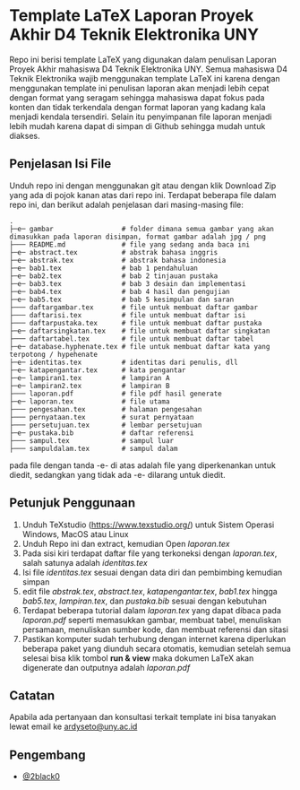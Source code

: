 
# Template LaTeX Laporan Proyek Akhir D4 Teknik Elektronika UNY

Repo ini berisi template LaTeX yang digunakan dalam penulisan Laporan Proyek Akhir mahasiswa D4 Teknik Elektronika UNY. Semua mahasiswa D4 Teknik Elektronika wajib menggunakan template LaTeX ini karena dengan menggunakan template ini penulisan laporan akan menjadi lebih cepat dengan format yang seragam sehingga mahasiswa dapat fokus pada konten dan tidak terkendala dengan format laporan yang kadang kala menjadi kendala tersendiri. Selain itu penyimpanan file laporan menjadi lebih mudah karena dapat di simpan di Github sehingga mudah untuk diakses.

## Penjelasan Isi File

Unduh repo ini dengan menggunakan git atau dengan klik Download Zip yang ada di pojok kanan atas dari repo ini. Terdapat beberapa file dalam repo ini, dan berikut adalah penjelasan dari masing-masing file:

    .
    ├─e─ gambar                 # folder dimana semua gambar yang akan dimasukkan pada laporan disimpan, format gambar adalah jpg / png
    ├─── README.md              # file yang sedang anda baca ini
    ├─e─ abstract.tex           # abstrak bahasa inggris
    ├─e─ abstrak.tex            # abstrak bahasa indonesia
    ├─e─ bab1.tex               # bab 1 pendahuluan
    ├─e─ bab2.tex               # bab 2 tinjauan pustaka
    ├─e─ bab3.tex               # bab 3 desain dan implementasi
    ├─e─ bab4.tex               # bab 4 hasil dan pengujian
    ├─e─ bab5.tex               # bab 5 kesimpulan dan saran
    ├─── daftargambar.tex       # file untuk membuat daftar gambar
    ├─── daftarisi.tex          # file untuk membuat daftar isi
    ├─── daftarpustaka.tex      # file untuk membuat daftar pustaka
    ├─e─ daftarsingkatan.tex    # file untuk membuat daftar singkatan
    ├─── daftartabel.tex        # file untuk membuat daftar tabel
    ├─e─ database.hyphenate.tex # file untuk membuat daftar kata yang terpotong / hypehenate
    ├─e─ identitas.tex          # identitas dari penulis, dll
    ├─e─ katapengantar.tex      # kata pengantar
    ├─e─ lampiran1.tex          # lampiran A
    ├─e─ lampiran2.tex          # lampiran B
    ├─── laporan.pdf            # file pdf hasil generate
    ├─e─ laporan.tex            # file utama
    ├─── pengesahan.tex         # halaman pengesahan
    ├─── pernyataan.tex         # surat pernyataan
    ├─── persetujuan.tex        # lembar persetujuan
    ├─e─ pustaka.bib            # daftar referensi
    ├─── sampul.tex             # sampul luar
    ├─── sampuldalam.tex        # sampul dalam

pada file dengan tanda -e- di atas adalah file yang diperkenankan untuk diedit, sedangkan yang tidak ada -e- dilarang untuk diedit.

## Petunjuk Penggunaan
1. Unduh TeXstudio (https://www.texstudio.org/) untuk Sistem Operasi Windows, MacOS atau Linux
2. Unduh Repo ini dan extract, kemudian Open _laporan.tex_
3. Pada sisi kiri terdapat daftar file yang terkoneksi dengan _laporan.tex_, salah satunya adalah _identitas.tex_
4. Isi file _identitas.tex_ sesuai dengan data diri dan pembimbing kemudian simpan
5. edit file _abstrak.tex_, _abstract.tex_, _katapengantar.tex_, _bab1.tex_ hingga _bab5.tex_, _lampiran.tex_, dan _pustaka.bib_ sesuai dengan kebutuhan
6. Terdapat beberapa tutorial dalam _laporan.tex_ yang dapat dibaca pada _laporan.pdf_ seperti memasukkan gambar, membuat tabel, menuliskan persamaan, menuliskan sumber kode, dan membuat referensi dan sitasi
7. Pastikan komputer sudah terhubung dengan internet karena diperlukan beberapa paket yang diunduh secara otomatis, kemudian setelah semua selesai bisa klik tombol **run & view** maka dokumen LaTeX akan digenerate dan outputnya adalah _laporan.pdf_

## Catatan
Apabila ada pertanyaan dan konsultasi terkait template ini bisa tanyakan lewat email ke ardyseto@uny.ac.id

## Pengembang

- [@2black0](https://www.github.com/2black0)

